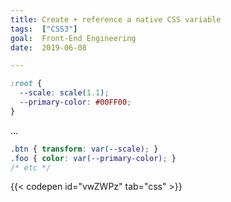 ```yaml
---
title: Create + reference a native CSS variable
tags:  ["CSS3"]
goal:  Front-End Engineering
date:  2019-06-08

---
```


```css
:root {
  --scale: scale(1.1);
  --primary-color: #00FF00; 
}
```
…
```css
.btn { transform: var(--scale); }
.foo { color: var(--primary-color); }
/* etc */
```

{{< codepen id="vwZWPz" tab="css" >}}

